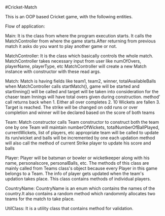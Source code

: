#Cricket-Match

This is an OOP based Cricket game, with the following entities.

Flow of application:

Main: It is the class from where the  program execution starts. It calls the MatchController from where the game starts.After returning from previous match it asks do you want to play another game or not.


MatchController:
It is the class which basically controls the whole match. MatchController takes necessary input from user like  numOfOvers, playerName, playerType, etc
MatchController will create a new Match instance with constructor with these read args.


Match:
Match is having fields like team1, team2, winner, totalAvailableBalls 
when MatchController calls startMatch(), game will be started and 
startInning() will be called and target will be taken into consideration for the chaser team
Innings will have total overs given during construction. method' call returns back when 1. Either all over completes 2. 10 Wickets are fallen
3. Target is reached.
The strike will be changed on odd runs or over completion and
winner will be declared based on the score of both teams


Team:
Match constructor calls Team constructor to construct both the team one by one
Team will maintain numberOfWickets, totalNumberOfBallPlayed, currentWickets, list of players, etc
appropriate team will be called to update its run/wicket and balls will be incremented by one
each updation method will also call the method of current Strike player to update his score and balls


Player:
Player will be batsman or bowler or wicketkeeper along with his name, personalscore, personalBalls, etc. The methods of this class are mainly called from Teams class's object because every Player in this game belongs to a Team. The info of player gets updated when the team's updation takes place. 
This class contains methods of individual players.


CountryName:
CountryName is an enum which contains the names of the country.It also contains a random method which randommly allocates two teams for the match to take place.


UtilClass:
It is a utility class that contains method for validation. 
